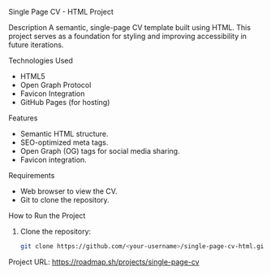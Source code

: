 Single Page CV - HTML Project

Description
A semantic, single-page CV template built using HTML. This project serves as a foundation for styling and improving accessibility in future iterations.

Technologies Used
- HTML5
- Open Graph Protocol
- Favicon Integration
- GitHub Pages (for hosting)

Features
- Semantic HTML structure.
- SEO-optimized meta tags.
- Open Graph (OG) tags for social media sharing.
- Favicon integration.

Requirements
- Web browser to view the CV.
- Git to clone the repository.

How to Run the Project
1. Clone the repository:
   ```bash
   git clone https://github.com/<your-username>/single-page-cv-html.git

Project URL:
https://roadmap.sh/projects/single-page-cv
